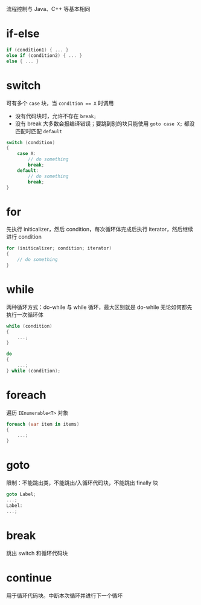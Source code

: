 流程控制与 Java、C++ 等基本相同
# if-else

```csharp
if (condition1) { ... }
else if (condition2) { ... }
else { ... }
```
# switch

可有多个 `case` 块，当 `condition == X` 时调用
- 没有代码块时，允许不存在 `break;`
- 没有 break 大多数会报编译错误；要跳到别的块只能使用 `goto case X;`
都没匹配时匹配 `default`

```csharp
switch (condition)
{
    case X: 
        // do something 
        break; 
    default: 
        // do something
        break;
}
```
# for

先执行 initicalizer，然后 condition，每次循环体完成后执行 iterator，然后继续进行 condition

```csharp
for (initicalizer; condition; iterator)
{
    // do something 
}
```
# while

两种循环方式：do-while 与 while 循环，最大区别就是 do-while 无论如何都先执行一次循环体

```csharp
while (condition)
{
    ...;
}
```

```C#
do
{
    ...;
} while (condition);
```
# foreach

遍历 `IEnumerable<T>` 对象

```csharp
foreach (var item in items)
{
    ...;
}
```
# goto

限制：不能跳出类，不能跳出/入循环代码块，不能跳出 finally 块

```csharp
goto Label;
...;
Label: 
...;
```
# break

跳出 switch 和循环代码块
# continue

用于循环代码块。中断本次循环并进行下一个循坏